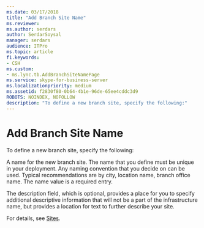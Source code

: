 ```yaml
---
ms.date: 03/17/2018
title: "Add Branch Site Name"
ms.reviewer: 
ms.author: serdars
author: SerdarSoysal
manager: serdars
audience: ITPro
ms.topic: article
f1.keywords:
- CSH
ms.custom:
- ms.lync.tb.AddBranchSiteNamePage
ms.service: skype-for-business-server
ms.localizationpriority: medium
ms.assetid: f2830f80-0b64-4b1e-96de-65ee4cddc3d9
ROBOTS: NOINDEX, NOFOLLOW
description: "To define a new branch site, specify the following:"
---
```


# Add Branch Site Name

To define a new branch site, specify the following:

A name for the new branch site. The name that you define must be unique in your deployment. Any naming convention that you decide on can be used. Typical recommendations are by city, location name, branch office name. The name value is a required entry.

The description field, which is optional, provides a place for you to specify additional descriptive information that will not be a part of the infrastructure name, but provides a location for text to further describe your site.

For details, see [Sites](/previous-versions/office/lync-server-2013/lync-server-2013-sites).
